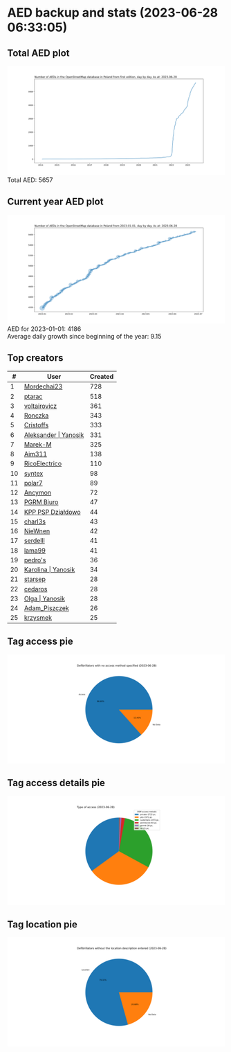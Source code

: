 # AED backup and stats (2023-06-28 06:33:05)


## Total AED plot
![](report_data/total_aed.svg)
Total AED: 5657

## Current year AED plot
![](report_data/current_year_aed.svg)\
AED for 2023-01-01: 4186\
Average daily growth since beginning of the year: 9.15

## Top creators
| # | User | Created |
| ------------- | ------------- | ------------- |
| 1 | [Mordechai23](<https://www.openstreetmap.org/user/Mordechai23>) | 728 |
| 2 | [ptarac](<https://www.openstreetmap.org/user/ptarac>) | 518 |
| 3 | [voltairovicz](<https://www.openstreetmap.org/user/voltairovicz>) | 361 |
| 4 | [Ronczka](<https://www.openstreetmap.org/user/Ronczka>) | 343 |
| 5 | [Cristoffs](<https://www.openstreetmap.org/user/Cristoffs>) | 333 |
| 6 | [Aleksander &#124; Yanosik](<https://www.openstreetmap.org/user/Aleksander &#124; Yanosik>) | 331 |
| 7 | [Marek-M](<https://www.openstreetmap.org/user/Marek-M>) | 325 |
| 8 | [Aim311](<https://www.openstreetmap.org/user/Aim311>) | 138 |
| 9 | [RicoElectrico](<https://www.openstreetmap.org/user/RicoElectrico>) | 110 |
| 10 | [syntex](<https://www.openstreetmap.org/user/syntex>) | 98 |
| 11 | [polar7](<https://www.openstreetmap.org/user/polar7>) | 89 |
| 12 | [Ancymon](<https://www.openstreetmap.org/user/Ancymon>) | 72 |
| 13 | [PGRM Biuro](<https://www.openstreetmap.org/user/PGRM Biuro>) | 47 |
| 14 | [KPP PSP Działdowo](<https://www.openstreetmap.org/user/KPP PSP Działdowo>) | 44 |
| 15 | [charl3s](<https://www.openstreetmap.org/user/charl3s>) | 43 |
| 16 | [NieWnen](<https://www.openstreetmap.org/user/NieWnen>) | 42 |
| 17 | [serdelll](<https://www.openstreetmap.org/user/serdelll>) | 41 |
| 18 | [lama99](<https://www.openstreetmap.org/user/lama99>) | 41 |
| 19 | [pedro's](<https://www.openstreetmap.org/user/pedro's>) | 36 |
| 20 | [Karolina &#124; Yanosik](<https://www.openstreetmap.org/user/Karolina &#124; Yanosik>) | 34 |
| 21 | [starsep](<https://www.openstreetmap.org/user/starsep>) | 28 |
| 22 | [cedaros](<https://www.openstreetmap.org/user/cedaros>) | 28 |
| 23 | [Olga &#124; Yanosik](<https://www.openstreetmap.org/user/Olga &#124; Yanosik>) | 28 |
| 24 | [Adam_Piszczek](<https://www.openstreetmap.org/user/Adam_Piszczek>) | 26 |
| 25 | [krzysmek](<https://www.openstreetmap.org/user/krzysmek>) | 25 |

## Tag access pie
![](report_data/tag_access.svg)

## Tag access details pie
![](report_data/tag_access_details.svg)

## Tag location pie
![](report_data/tag_location.svg)
